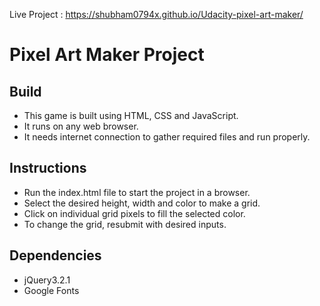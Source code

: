 Live Project : https://shubham0794x.github.io/Udacity-pixel-art-maker/

# Pixel Art Maker Project

## Build

* This game is built using HTML, CSS and JavaScript.
* It runs on any web browser.
* It needs internet connection to gather required files and run properly.

## Instructions

* Run the index.html file to start the project in a browser.
* Select the desired height, width and color to make a grid.
* Click on individual grid pixels to fill the selected color.
* To change the grid, resubmit with desired inputs.

## Dependencies

* jQuery3.2.1
* Google Fonts

